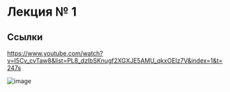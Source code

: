 # Лекция № 1
## Ссылки
https://www.youtube.com/watch?v=I5Cv_cvTaw8&list=PL8_dzIbSKnugf2XGXJE5AMU_qkxOEIz7V&index=1&t=247s

![image](https://github.com/alzoi/st_os/assets/20499566/1f2fca4b-017b-49e3-964d-0a7240172714)
